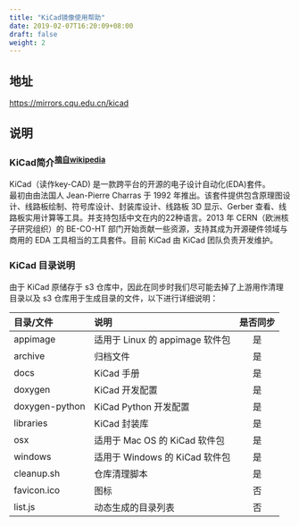 ```yaml
---
title: "KiCad镜像使用帮助"
date: 2019-02-07T16:20:09+08:00
draft: false
weight: 2
---
```

## 地址
https://mirrors.cqu.edu.cn/kicad
## 说明
### KiCad简介<sup><a href="https://en.wikipedia.org/wiki/KiCad">摘自wikipedia</a></sup>
KiCad（读作key-CAD) 是一款跨平台的开源的电子设计自动化(EDA)套件。</br>
最初由由法国人 Jean-Pierre Charras 于 1992 年推出。该套件提供包含原理图设计、线路板绘制、符号库设计、封装库设计、线路板 3D 显示、Gerber 查看、线路板实用计算等工具。并支持包括中文在内的22种语言。2013 年 CERN（欧洲核子研究组织）的 BE-CO-HT 部门开始贡献一些资源，支持其成为开源硬件领域与商用的 EDA 工具相当的工具套件。目前 KiCad 由 KiCad 团队负责开发维护。
### KiCad 目录说明
由于 KiCad 原储存于 s3 仓库中，因此在同步时我们尽可能去掉了上游用作清理目录以及 s3 仓库用于生成目录的文件，以下进行详细说明：

|目录/文件|说明|是否同步|
|:------|:---|:-----:|
|appimage|适用于 Linux 的 appimage 软件包|是|
|archive|归档文件|是|
|docs|KiCad 手册|是|
|doxygen|KiCad 开发配置|是|
|doxygen-python|KiCad Python 开发配置|是|
|libraries|KiCad 封装库|是|
|osx|适用于 Mac OS 的 KiCad 软件包|是|
|windows|适用于 Windows 的 KiCad 软件包|是|
|cleanup.sh|仓库清理脚本|是|
|favicon.ico|图标|否|
|list.js|动态生成的目录列表|否|
